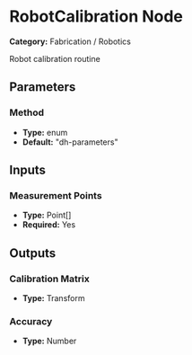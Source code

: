 
# RobotCalibration Node

**Category:** Fabrication / Robotics

Robot calibration routine

## Parameters


### Method
- **Type:** enum
- **Default:** "dh-parameters"





## Inputs


### Measurement Points
- **Type:** Point[]
- **Required:** Yes



## Outputs


### Calibration Matrix
- **Type:** Transform



### Accuracy
- **Type:** Number




